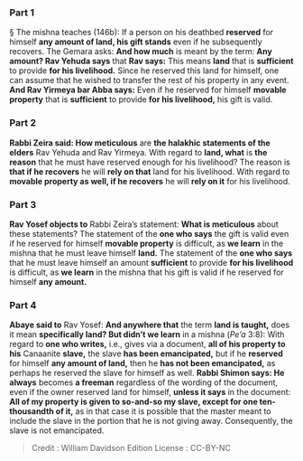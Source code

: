 
### Part 1
§ The mishna teaches (146b): If a person on his deathbed <b>reserved</b> for himself <b>any amount of land, his gift stands</b> even if he subsequently recovers. The Gemara asks: <b>And how much</b> is meant by the term: <b>Any amount? Rav Yehuda says</b> that <b>Rav says:</b> This means <b>land</b> that is <b>sufficient</b> to provide <b>for his livelihood.</b> Since he reserved this land for himself, one can assume that he wished to transfer the rest of his property in any event. <b>And Rav Yirmeya bar Abba says:</b> Even if he reserved for himself <b>movable property</b> that is <b>sufficient</b> to provide <b>for his livelihood,</b> his gift is valid.

### Part 2
<b>Rabbi Zeira said: How meticulous</b> are <b>the halakhic statements of the elders</b> Rav Yehuda and Rav Yirmeya. With regard to <b>land, what</b> is <b>the reason</b> that he must have reserved enough for his livelihood? The reason is <b>that if he recovers</b> he will <b>rely on that</b> land for his livelihood. With regard to <b>movable property as well, if he recovers</b> he will <b>rely on it</b> for his livelihood.

### Part 3
<b>Rav Yosef objects to</b> Rabbi Zeira’s statement: <b>What is meticulous</b> about these statements? The statement of the <b>one who says</b> the gift is valid even if he reserved for himself <b>movable property</b> is difficult, as <b>we learn</b> in the mishna that he must leave himself <b>land.</b> The statement of the <b>one who says</b> that he must leave himself an amount <b>sufficient</b> to provide <b>for his livelihood</b> is difficult, as <b>we learn</b> in the mishna that his gift is valid if he reserved for himself <b>any amount.</b>

### Part 4
<b>Abaye said to</b> Rav Yosef: <b>And anywhere that</b> the term <b>land is taught,</b> does it mean <b>specifically land? But didn’t we learn</b> in a mishna (<i>Pe’a</i> 3:8): With regard to <b>one who writes,</b> i.e., gives via a document, <b>all of his property to his</b> Canaanite <b>slave,</b> the slave <b>has been emancipated,</b> but if he <b>reserved</b> for himself <b>any amount of land,</b> then he <b>has not been emancipated,</b> as perhaps he reserved the slave for himself as well. <b>Rabbi Shimon says: He always</b> becomes <b>a freeman</b> regardless of the wording of the document, even if the owner reserved land for himself, <b>unless it says</b> in the document: <b>All of my property is given to so-and-so my slave, except for one ten-thousandth of it,</b> as in that case it is possible that the master meant to include the slave in the portion that he is not giving away. Consequently, the slave is not emancipated.

>Credit : William Davidson Edition
>License : CC-BY-NC